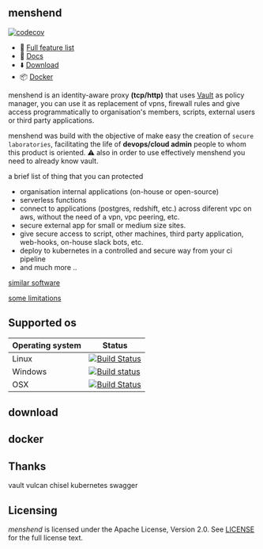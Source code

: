 ## menshend

[![codecov](https://codecov.io/gh/nebtex/menshend/branch/master/graph/badge.svg)](https://codecov.io/gh/nebtex/menshend)

* :1234: [Full feature list](#download)
* :page_facing_up: [Docs](#download)
* :arrow_down: [Download](#download)
* :package: [Docker](#docker) 


menshend is an identity-aware proxy **(tcp/http)** that uses [Vault](https://github.com/hashicorp/vault) as policy manager, you can use it as replacement of vpns, firewall rules and give access  programmatically to organisation's members, scripts, external users or third party applications.

menshend  was build with the objective of make easy the creation of `secure laboratories`, facilitating the life of **devops/cloud admin** people to whom this product is oriented. :warning: also in order to use effectively menshend you need to already know vault.

a brief list of thing that you can protected

 * organisation internal applications (on-house or open-source)   
 * serverless functions 
 * connect to applications (postgres, redshift, etc.) across diferent vpc on aws, without the need of a vpn, vpc peering, etc. 
 * secure external app for small or medium size sites.
 * give secure access to script, other machines, third party application, web-hooks, on-house slack bots, etc.
 * deploy to kubernetes in a controlled and secure way from your ci pipeline
 * and much more ..

[similar software](#sds) 

[some limitations](#wadas)

## Supported os

|  Operating system | Status |
| --- | --- |
| Linux | [![Build Status](https://travis-ci.org/nebtex/menshend.svg?branch=master)](https://travis-ci.org/nebtex/menshend)|
| Windows | [![Build status](https://ci.appveyor.com/api/projects/status/q8fewu4op9cyxgd5/branch/master?svg=true)](https://ci.appveyor.com/project/criloz/menshend/branch/master)|
| OSX | [![Build Status](https://travis-ci.org/nebtex/menshend.svg?branch=master)](https://travis-ci.org/nebtex/menshend)|

## download

## docker


## Thanks 

vault
vulcan
chisel
kubernetes
swagger


## Licensing

*menshend* is licensed under the Apache License, Version 2.0. See [LICENSE]() for the full license text.

